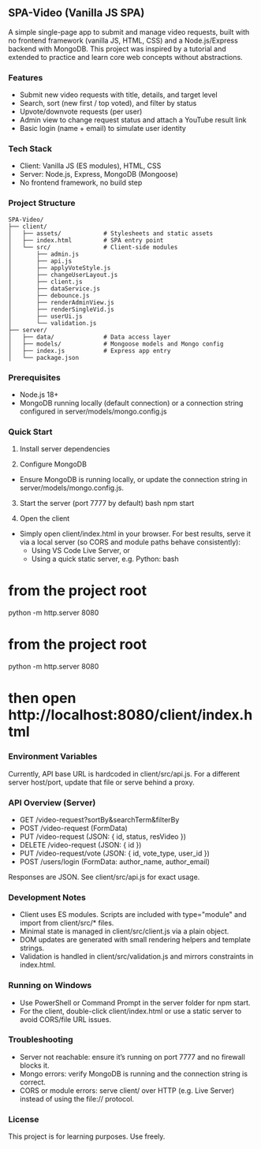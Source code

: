 ## SPA-Video (Vanilla JS SPA)

A simple single-page app to submit and manage video requests, built with no frontend framework (vanilla JS, HTML, CSS) and a Node.js/Express backend with MongoDB. This project was inspired by a tutorial and extended to practice and learn core web concepts without abstractions.

### Features
- Submit new video requests with title, details, and target level
- Search, sort (new first / top voted), and filter by status
- Upvote/downvote requests (per user)
- Admin view to change request status and attach a YouTube result link
- Basic login (name + email) to simulate user identity

### Tech Stack
- Client: Vanilla JS (ES modules), HTML, CSS
- Server: Node.js, Express, MongoDB (Mongoose)
- No frontend framework, no build step

### Project Structure

```
SPA-Video/
├── client/
│   ├── assets/            # Stylesheets and static assets
│   ├── index.html         # SPA entry point
│   └── src/               # Client-side modules
│       ├── admin.js
│       ├── api.js
│       ├── applyVoteStyle.js
│       ├── changeUserLayout.js
│       ├── client.js
│       ├── dataService.js
│       ├── debounce.js
│       ├── renderAdminView.js
│       ├── renderSingleVid.js
│       ├── userUi.js
│       └── validation.js
├── server/
│   ├── data/              # Data access layer
│   ├── models/            # Mongoose models and Mongo config
│   ├── index.js           # Express app entry
│   └── package.json
```


### Prerequisites
- Node.js 18+
- MongoDB running locally (default connection) or a connection string configured in server/models/mongo.config.js

### Quick Start
1) Install server dependencies

2) Configure MongoDB
- Ensure MongoDB is running locally, or update the connection string in server/models/mongo.config.js.

3) Start the server (port 7777 by default)
bash
npm start


4) Open the client
- Simply open client/index.html in your browser. For best results, serve it via a local server (so CORS and module paths behave consistently):
  - Using VS Code Live Server, or
  - Using a quick static server, e.g. Python:
bash
# from the project root
python -m http.server 8080
# from the project root
python -m http.server 8080
# then open http://localhost:8080/client/index.html

### Environment Variables
Currently, API base URL is hardcoded in client/src/api.js. For a different server host/port, update that file or serve behind a proxy.

### API Overview (Server)
- GET    /video-request?sortBy&searchTerm&filterBy
- POST   /video-request (FormData)
- PUT    /video-request (JSON: { id, status, resVideo })
- DELETE /video-request (JSON: { id })
- PUT    /video-request/vote (JSON: { id, vote_type, user_id })
- POST   /users/login (FormData: author_name, author_email)

Responses are JSON. See client/src/api.js for exact usage.

### Development Notes
- Client uses ES modules. Scripts are included with type="module" and import from client/src/* files.
- Minimal state is managed in client/src/client.js via a plain object.
- DOM updates are generated with small rendering helpers and template strings.
- Validation is handled in client/src/validation.js and mirrors constraints in index.html.

### Running on Windows
- Use PowerShell or Command Prompt in the server folder for npm start.
- For the client, double-click client/index.html or use a static server to avoid CORS/file URL issues.

### Troubleshooting
- Server not reachable: ensure it’s running on port 7777 and no firewall blocks it.
- Mongo errors: verify MongoDB is running and the connection string is correct.
- CORS or module errors: serve client/ over HTTP (e.g. Live Server) instead of using the file:// protocol.

### License
This project is for learning purposes. Use freely.
